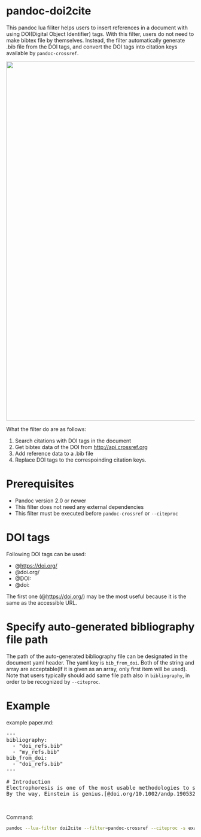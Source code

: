 # pandoc-doi2cite
This pandoc lua filiter helps users to insert references in a document with using DOI(Digital Object Identifier) tags.
With this filter, users do not need to make bibtex file by themselves. Instead, the filter automatically generate .bib file from the DOI tags, and convert the DOI tags into citation keys available by `pandoc-crossref`.

<img src="https://user-images.githubusercontent.com/30950088/117561410-87ec5d00-b0d1-11eb-88be-931f3158ec44.png" width="960">

What the filter do are as follows:

1. Search citations with DOI tags in the document
2. Get bibtex data of the DOI from http://api.crossref.org
3. Add reference data to a .bib file
4. Replace DOI tags to the correspoinding citation keys.

# Prerequisites
- Pandoc version 2.0 or newer
- This filter does not need any external dependencies
- This filter must be executed before `pandoc-crossref` or `--citeproc`

# DOI tags
Following DOI tags can be used:
* @https://doi.org/
* @doi.org/
* @DOI:
* @doi:

The first one (@https://doi.org/) may be the most useful because it is the same as the accessible URL.

# Specify auto-generated bibliography file path
The path of the auto-generated bibliography file can be designated in the document yaml header.
The yaml key is `bib_from_doi`.
Both of the string and array are acceptable(If it is given as an array, only first item will be used).
Note that users typically should add same file path also in `bibliography`, in order to be recognized by `--citeproc`.

# Example
example paper.md:

<pre>
---
bibliography:
  - "doi_refs.bib"
  - "my_refs.bib"
bib_from_doi:
  - "doi_refs.bib"
---

# Introduction
Electrophoresis is one of the most usable methodologies to separate proteins.[@https://doi.org/10.1038/227680a0]
By the way, Einstein is genius.[@doi.org/10.1002/andp.19053221004; @doi:10.1002/andp.19053220806; @DOI: 10.1002/andp.19053220607]![2](https://user-images.githubusercontent.com/30950088/117561376-465bb200-b0d1-11eb-94a8-2418ed878b8c.png)


</pre>

Command:

```sh
pandoc --lua-filter doi2cite --filter=pandoc-crossref --citeproc -s example.md -o example.pdf
```
